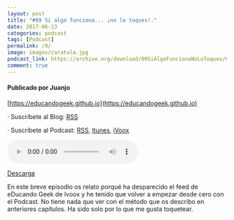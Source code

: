 ```yaml
---
layout: post
title: "#09 Si algo funciona... ¡no lo toques!."
date: 2017-06-13
categories: podcast
tags: [Podcast]
permalink: /9/
image: images/caratula.jpg
podcast_link: https://archive.org/download/09SiAlgoFuncionaNoLoToques/09%20Si%20algo%20funciona%20no%20lo%20toques.mp3
comment: true
---
```


#### Publicado por Juanjo

[https://educandogeek.github.io](https://educandogeek.github.io)

· Suscríbete al Blog: [RSS](http://feeds.feedburner.com/educandogeekblog)

· Suscríbete al Podcast: [RSS](http://feeds.feedburner.com/educandogeek), [Itunes](https://itunes.apple.com/es/podcast/educando-geek/id1110060146?mt=2), [iVoox](https://www.ivoox.com/podcast-educando-geek_sq_f1289274_1.html)


<audio controls>
  <source src="{{ page.podcast_link }}" type="audio/mp3">
</audio>


[Descarga][Mp3]


En este breve episodio os relato porqué ha desparecido el feed de eDucando Geek de Ivoox y he tenido que volver a empezar desde cero con el Podcast. No tiene nada que ver con el método que os describo en anteriores capítulos. Ha sido solo por lo que me gusta toquetear.


[Mp3]: https://archive.org/download/09SiAlgoFuncionaNoLoToques/09%20Si%20algo%20funciona%20no%20lo%20toques.mp3